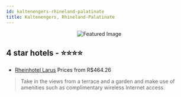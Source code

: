 ```yaml
---
id: kaltenengers-rhineland-palatinate
title: Kaltenengers, Rhineland-Palatinate
---
```


<center><img src="https://i.travelapi.com/hotels/34000000/33320000/33312600/33312536/33fdb537_z.jpg" alt="Featured Image" /></center>


##  4 star hotels - ⭐️⭐️⭐️⭐️

-    [Rheinhotel Larus](https://us.hurb.com/hotels/kaltenengers/rheinhotel-larus-JNP-JP659021?cmp=18055) Prices from R$464.26
   > Take in the views from a terrace and a garden and make use of amenities such as complimentary wireless Internet access.
